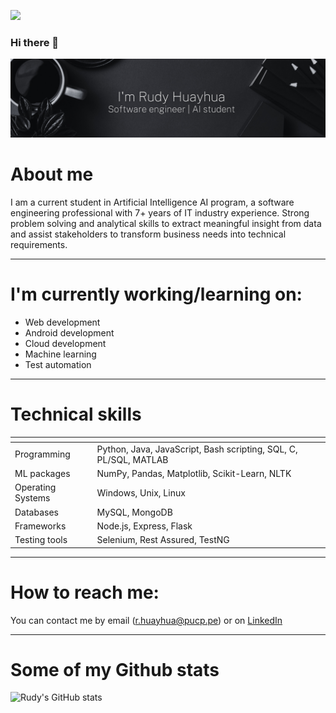 ![](https://komarev.com/ghpvc/?username=rhuayhua&color=blue&style=flat-square)

### Hi there 👋

![Welcome image](banner-rudy.png)

# About me

I am a current student in Artificial Intelligence AI program, a software engineering professional with 7+ years of IT industry experience. Strong problem solving and analytical skills to extract meaningful insight from data and assist stakeholders to transform business needs into technical requirements.
<hr/>

# I'm currently working/learning on:
- Web development
- Android development
- Cloud development
- Machine learning
- Test automation
<hr/>

# Technical skills

| <!-- -->    | <!-- -->    |
|-------------|-------------|
| Programming |  Python, Java, JavaScript, Bash scripting, SQL, C, PL/SQL, MATLAB |
| ML packages |    NumPy, Pandas, Matplotlib, Scikit-Learn, NLTK  |
| Operating Systems | Windows, Unix, Linux |
| Databases| MySQL, MongoDB|
| Frameworks| Node.js, Express, Flask|
| Testing tools| Selenium, Rest Assured, TestNG|
<hr/>

# How to reach me:
You can contact me by email (r.huayhua@pucp.pe) or on [LinkedIn](https://www.linkedin.com/in/rhuayhua/)
<hr/>

# Some of my Github stats     
![Rudy's GitHub stats](https://github-readme-stats.vercel.app/api?username=rhuayhua&show_icons=true&theme=dracula)
<!--
**rhuayhua/rhuayhua** is a ✨ _special_ ✨ repository because its `README.md` (this file) appears on your GitHub profile.

Here are some ideas to get you started:

- 🔭 I’m currently working on ...
- 🌱 I’m currently learning ...
- 👯 I’m looking to collaborate on ...
- 🤔 I’m looking for help with ...
- 💬 Ask me about ...
- 📫 How to reach me: ...
- 😄 Pronouns: ...
- ⚡ Fun fact: ...
-->
